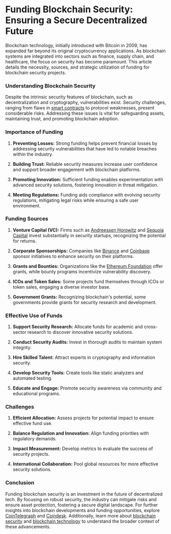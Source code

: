 # Funding Blockchain Security: Ensuring a Secure Decentralized Future

Blockchain technology, initially introduced with Bitcoin in 2009, has expanded far beyond its original cryptocurrency applications. As blockchain systems are integrated into sectors such as finance, supply chain, and healthcare, the focus on security has become paramount. This article details the necessity, sources, and strategic utilization of funding for blockchain security projects.

### Understanding Blockchain Security

Despite the intrinsic security features of blockchain, such as decentralization and cryptography, vulnerabilities exist. Security challenges, ranging from flaws in [smart contracts](https://www.license-token.com/wiki/smart-contracts-on-blockchain) to protocol weaknesses, present considerable risks. Addressing these issues is vital for safeguarding assets, maintaining trust, and promoting blockchain adoption.

### Importance of Funding

1. **Preventing Losses:** Strong funding helps prevent financial losses by addressing security vulnerabilities that have led to notable breaches within the industry.

2. **Building Trust:** Reliable security measures increase user confidence and support broader engagement with blockchain platforms.

3. **Promoting Innovation:** Sufficient funding enables experimentation with advanced security solutions, fostering innovation in threat mitigation.

4. **Meeting Regulations:** Funding aids compliance with evolving security regulations, mitigating legal risks while ensuring a safe user environment.

### Funding Sources

1. **Venture Capital (VC):** Firms such as [Andreessen Horowitz](https://a16z.com/) and [Sequoia Capital](https://www.sequoiacap.com/) invest substantially in security startups, recognizing the potential for returns.

2. **Corporate Sponsorships:** Companies like [Binance](https://www.binance.com/) and [Coinbase](https://www.coinbase.com/) sponsor initiatives to enhance security on their platforms.

3. **Grants and Bounties:** Organizations like the [Ethereum Foundation](https://ethereum.org/en/foundation/) offer grants, while bounty programs incentivize vulnerability discovery.

4. **ICOs and Token Sales:** Some projects fund themselves through ICOs or token sales, engaging a diverse investor base.

5. **Government Grants:** Recognizing blockchain's potential, some governments provide grants for security research and development.

### Effective Use of Funds

1. **Support Security Research:** Allocate funds for academic and cross-sector research to discover innovative security solutions.

2. **Conduct Security Audits:** Invest in thorough audits to maintain system integrity.

3. **Hire Skilled Talent:** Attract experts in cryptography and information security.

4. **Develop Security Tools:** Create tools like static analyzers and automated testing.

5. **Educate and Engage:** Promote security awareness via community and educational programs.

### Challenges

1. **Efficient Allocation:** Assess projects for potential impact to ensure effective fund use.

2. **Balance Regulation and Innovation:** Align funding priorities with regulatory demands.

3. **Impact Measurement:** Develop metrics to evaluate the success of security projects.

4. **International Collaboration:** Pool global resources for more effective security solutions.

### Conclusion

Funding blockchain security is an investment in the future of decentralized tech. By focusing on robust security, the industry can mitigate risks and ensure asset protection, fostering a secure digital landscape. For further insights into blockchain developments and funding opportunities, explore [CoinTelegraph](https://cointelegraph.com/) and [Coindesk](https://www.coindesk.com/). Additionally, learn more about [blockchain security](https://www.license-token.com/wiki/blockchain-security) and [blockchain technology](https://www.license-token.com/wiki/what-is-blockchain) to understand the broader context of these advancements.